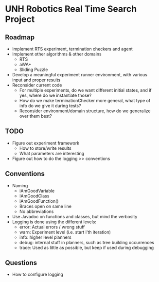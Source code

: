 # UNH Robotics Real Time Search Project

## Roadmap

* Implement RTS experiment, termination checkers and agent
* Implement other algorithms & other domains
    - RTS
    - aWA*
    - Sliding Puzzle
* Develop a meaningful experiment runner environment, with various input and proper results
* Reconsider current code
    - For multiple experiments, do we want different initial states, and if yes, where do we instantiate those?
    - How do we make terminationChecker more general, what type of info do we give it during tests?
    - Reconsider environment/domain structure, how do we generalize over them best?
    
## TODO

* Figure out experiment framework
    * How to store/write results
    * What parameters are interesting
* Figure out how to do the logging >> conventions

## Conventions

* Naming
    - iAmGoodVariable
    - IAmGoodClass
    - iAmGoodFunction()
    - Braces open on same line
    - No abbreviations
* Use Javadoc on functions and classes, but mind the verbosity
* Logging is done using the different levels:
    - error: Actual errors / wrong stuff
    - warn: Experiment level (i.e. start i'th iteration)
    - info: higher level planners 
    - debug: internal stuff in planners, such as tree building occurrences
    - trace: Used as little as possible, but keep if used during debugging

## Questions
 
* How to configure logging
